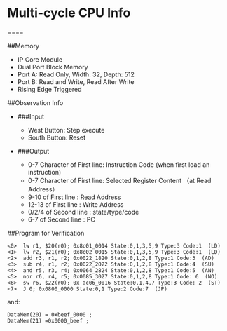 # Multi-cycle CPU Info

====

##Memory
- IP Core Module- Dual Port Block Memory- Port A: Read Only, Width: 32, Depth: 512- Port B: Read and Write, Read After Write- Rising Edge Triggered
##Observation Info
- ###Input	- West Button: Step execute	- South Button: Reset- ###Output	- 0-7 Character of First line: Instruction Code (when first load an instruction)	- 0-7 Character of First line: Selected Register Content （at Read Address）	- 9-10 of First line : Read Address	- 12-13 of First line : Write Address	- 0/2/4 of Second line : state/type/code	- 6-7 of Second line : PC##Program for Verification
```<0>  lw r1, $20(r0); 0x8c01_0014 State:0,1,3,5,9 Type:3 Code:1  (LD) <1>  lw r2, $21(r0); 0x8c02_0015 State:0,1,3,5,9 Type:3 Code:1  (LD)<2>  add r3, r1, r2; 0x0022_1820 State:0,1,2,8 Type:1 Code:3  (AD)<3>  sub r4, r1, r2; 0x0022_2022 State:0,1,2,8 Type:1 Code:4  (SU)<4>  and r5, r3, r4; 0x0064_2824 State:0,1,2,8 Type:1 Code:5  (AN)<5>  nor r6, r4, r5; 0x0085_3027 State:0,1,2,8 Type:1 Code: 6  (NO)<6>  sw r6, $22(r0); 0x ac06_0016 State:0,1,4,7 Type:3 Code: 2  (ST)<7>  J 0; 0x0800_0000 State:0,1 Type:2 Code:7  (JP)```
and:
```DataMem(20) = 0xbeef_0000 ; DataMem(21) =0x0000_beef ;```